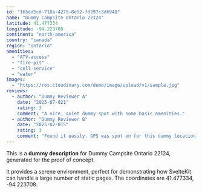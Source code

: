 ```yaml
---
id: "165ed5cd-718a-4275-8e52-fd297c3d6948"
name: "Dummy Campsite Ontario 22124"
latitude: 41.477334
longitude: -94.223708
continent: "north-america"
country: "canada"
region: "ontario"
amenities:
  - "ATV-access"
  - "fire-pit"
  - "cell-service"
  - "water"
images:
  - "https://res.cloudinary.com/demo/image/upload/v1/sample.jpg"
reviews:
  - author: "Dummy Reviewer A"
    date: "2025-07-021"
    rating: 3
    comment: "A nice, quiet dummy spot with some basic amenities."
  - author: "Dummy Reviewer B"
    date: "2025-02-015"
    rating: 3
    comment: "Found it easily. GPS was spot on for this dummy location."
---
```


This is a **dummy description** for Dummy Campsite Ontario 22124, generated for the proof of concept.

It provides a serene environment, perfect for demonstrating how SvelteKit can handle a large number of static pages. The coordinates are 41.477334, -94.223708.
